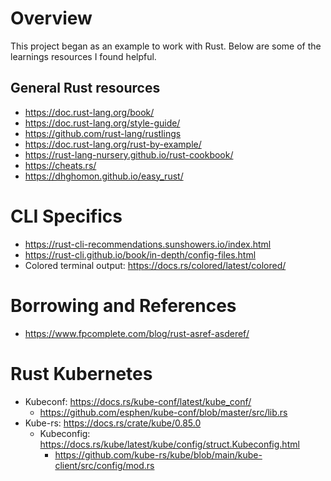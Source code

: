 # Overview
This project began as an example to work with Rust.  Below are some of the learnings resources I found helpful.

## General Rust resources
* https://doc.rust-lang.org/book/
* https://doc.rust-lang.org/style-guide/
* https://github.com/rust-lang/rustlings
* https://doc.rust-lang.org/rust-by-example/
* https://rust-lang-nursery.github.io/rust-cookbook/
* https://cheats.rs/
* https://dhghomon.github.io/easy_rust/

# CLI Specifics
* https://rust-cli-recommendations.sunshowers.io/index.html
* https://rust-cli.github.io/book/in-depth/config-files.html
* Colored terminal output: https://docs.rs/colored/latest/colored/

# Borrowing and References
* https://www.fpcomplete.com/blog/rust-asref-asderef/

# Rust Kubernetes 
* Kubeconf: https://docs.rs/kube-conf/latest/kube_conf/
  * https://github.com/esphen/kube-conf/blob/master/src/lib.rs
* Kube-rs: https://docs.rs/crate/kube/0.85.0
  * Kubeconfig: https://docs.rs/kube/latest/kube/config/struct.Kubeconfig.html
    * https://github.com/kube-rs/kube/blob/main/kube-client/src/config/mod.rs
  